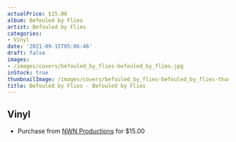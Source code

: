 ```yaml
---
actualPrice: $15.00
album: Befouled by Flies
artist: Befouled by Flies
categories:
- Vinyl
date: '2021-09-15T05:06:46'
draft: false
images:
- /images/covers/befouled_by_flies-befouled_by_flies.jpg
inStock: true
thumbnailImage: /images/covers/befouled_by_flies-befouled_by_flies-thumb.jpg
title: Befouled by Flies - Befouled by Flies
---
```


## Vinyl
* Purchase from [NWN Productions](http://shop.nwnprod.com/index.php?route=product/product&path=76&product_id=17646&sort=pd.name&order=ASC) for $15.00
